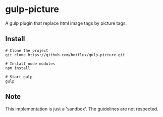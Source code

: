 # gulp-picture

A gulp plugin that replace html image tags by picture tags.

## Install

```shell
# Clone the project
git clone https://github.com/botflux/gulp-picture.git

# Install node modules
npm install

# Start gulp
gulp
```

## Note

This implementation is just a 'sandbox'. The guidelines are not respected.